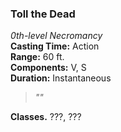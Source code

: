### Toll the Dead  
*0th-level Necromancy*  
**Casting Time:** Action  
**Range:** 60 ft.  
**Components:** V, S  
**Duration:** Instantaneous  

> *""*

**Classes.** ???, ???